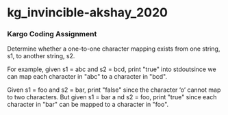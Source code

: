 # kg_invincible-akshay_2020
### Kargo Coding Assignment

Determine whether a one-to-one character mapping exists from one string, s1, 
to another string, s2.

For example, given ​s1 = abc​ and ​s2 = bcd,​ print "​true" into stdout​
 since we can map each character in "abc" to a character in "bcd".

Given ​s1 = foo​ and ​s2 = bar,​ print "f​alse"​ since the character ‘o’ cannot map 
to two characters. But given ​s1 = bar a​ nd ​s2 = foo​, print "true​"​ since each character 
in "bar" can be mapped to a character in "foo".
